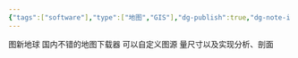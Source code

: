 ```yaml
---
{"tags":["software"],"type":["地图","GIS"],"dg-publish":true,"dg-note-icon":"2","dg-path":"⚒️ Software/geography/Local Space Viewer.md","permalink":"/⚒️ Software/geography/Local Space Viewer/","dgPassFrontmatter":true,"noteIcon":"2","created":"2024-10-09T09:33:02.000+08:00","updated":"2024-11-05T23:30:29.717+08:00"}
---
```


图新地球
国内不错的地图下载器
可以自定义图源
量尺寸以及实现分析、剖面